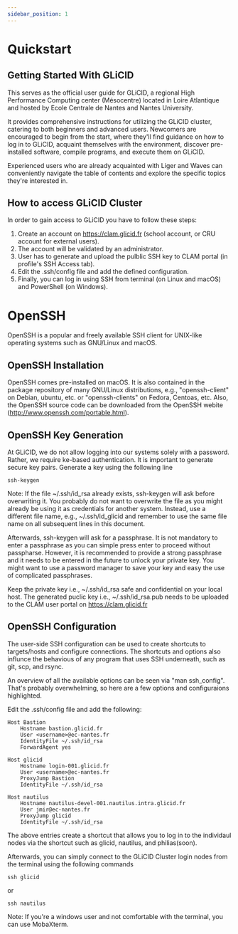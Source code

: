 ```yaml
---
sidebar_position: 1
---
```


# Quickstart

## Getting Started With GLiCID

This serves as the official user guide for GLiCID, a regional High Performance Computing center (Mésocentre) located in Loire Atlantique and hosted by Ecole Centrale de Nantes and Nantes University. 

It provides comprehensive instructions for utilizing the GLiCID cluster, catering to both beginners and advanced users. Newcomers are encouraged to begin from the start, where they'll find guidance on how to log in to GLiCID, acquaint themselves with the environment, discover pre-installed software, compile programs, and execute them on GLiCID.

Experienced users who are already acquainted with Liger and Waves can conveniently navigate the table of contents and explore the specific topics they're interested in.


## How to access GLiCID Cluster

In order to gain access to GLiCID you have to follow these steps:

1. Create an account on https://clam.glicid.fr (school account, or CRU account for external users).
2. The account will be validated by an administrator.
3. User has to generate and upload the pulblic SSH key to CLAM portal (in profile's SSH Access tab).
4. Edit the .ssh/config file and add the defined configuration.
5. Finally, you can log in using SSH from terminal (on Linux and macOS) and PowerShell (on Windows).

# OpenSSH

OpenSSH is a popular and freely available SSH client for UNIX-like operating systems such as GNU/Linux and macOS.

## OpenSSH Installation

OpenSSH comes pre-installed on macOS. It is also contained in the package repository of many GNU/Linux distributions, e.g., "openssh-client" on Debian, ubuntu, etc. or "openssh-clients" on Fedora, Centoas, etc. Also, the OpenSSH source code can be downloaded from the OpenSSH webite (http://www.openssh.com/portable.html).

## OpenSSH Key Generation

At GLiCID, we do not allow logging into our systems solely with a password. Rather, we require ke-based authentication. It is important to generate secure key pairs. Generate a key using the following line
```
ssh-keygen
```

Note: If the file ~/.ssh/id_rsa already exists, ssh-keygen will ask before overwriting it. You probably do not want to overwrite the file as you might already be using it as credentials for another system. Instead, use a different file name, e.g., ~/.ssh/id_glicid and remember to use the same file name on all subsequent lines in this document.

Afterwards, ssh-keygen will ask for a passphrase. It is not mandatory to enter a passphrase as you can simple press enter to proceed without passpharse. However, it is recommended to provide a strong passphrase and it needs to be entered in the future to unlock your private key. You might want to use a password manager to save your key and easy the use of complicated passphrases. 

Keep the private key i.e., ~/.ssh/id_rsa safe and confidential on your local host. The generated puclic  key i.e., ~/.ssh/id_rsa.pub needs to be uploaded to the CLAM user portal on https://clam.glicid.fr

## OpenSSH Configuration 

The user-side SSH configuration can be used to create shortcuts to targets/hosts and configure connections. The shortcuts and options also influnce the behavious of any program that uses SSH underneath, such as git, scp, and rsync.

An overview of all the available options can be seen via "man ssh_config". That's probably overwhelming, so here are a few options and configuraions highlighted.

Edit the .ssh/config file and add the following:
```
Host Bastion
    Hostname bastion.glicid.fr
    User <username>@ec-nantes.fr
    IdentityFile ~/.ssh/id_rsa
    ForwardAgent yes

Host glicid
    Hostname login-001.glicid.fr
    User <username>@ec-nantes.fr
    ProxyJump Bastion
    IdentityFile ~/.ssh/id_rsa

Host nautilus
    Hostname nautilus-devel-001.nautilus.intra.glicid.fr
    User jmir@ec-nantes.fr
    ProxyJump glicid
    IdentityFile ~/.ssh/id_rsa
```
The above entries create a shortcut that allows you to log in to the individaul nodes via the shortcut such as glicid, nautilus, and philias(soon).   
  
Afterwards, you can simply connect to the GLiCID Cluster login nodes from the terminal using the following commands
```
ssh glicid
```
or
```
ssh nautilus
```
Note: If you're a windows user and not comfortable with the terminal, you can use MobaXterm. 

